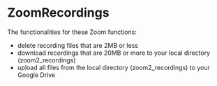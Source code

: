 ﻿# ZoomRecordings
The functionalities for these Zoom functions:
- delete recording files that are 2MB or less
- download recordings that are 20MB or more to your local directory (zoom2_recordings)
- upload all files from the local directory (zoom2_recordings) to your Google Drive

